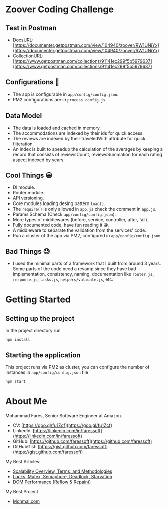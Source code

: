 # Zoover Coding Challenge

## Test in Postman

* DocsURL: [https://documenter.getpostman.com/view/104940/zoover/RW1UNiYx](https://documenter.getpostman.com/view/104940/zoover/RW1UNiYx)
* CollectionURL: [https://www.getpostman.com/collections/91141ec299f5b5979637](https://www.getpostman.com/collections/91141ec299f5b5979637)

## Configurations 🎉

* The app is configurable in `app/config/config.json`.
* PM2 configurations are in `process.config.js`.

## Data Model

* The data is loaded and cached in memory.
* The accommodations are indexed by their ids for quick access.
* The reviews are indexed by their traveledWith attribute for quick filteration.
* An index is built to speedup the calculation of the averages by keeping a record that consists of reviewsCount, reviewsSummation for each rating aspect indexed by years.

## Cool Things 😀

* DI module.
* Router module.
* API versioning.
* Core modules loading desing pattern `load()`.
* The `require()` is only allowed in `app.js` check the comment in `app.js`.
* Params Schema (Check `app/config/config.json`).
* More types of middlewares (before, service, controller, after, fail).
* Fully documented code, have fun reading it 😀.
* A middleware to separate the validation from the services' code.
* Run a cluster of the app via PM2, configured in `app/config/config.json`.

## Bad Things 😓

* I used the minimal parts of a framework that I built from around 3 years. Some parts of the code need a revamp since they have bad implementation, consistency, naming, documentation like `router.js`, `response.js`, `tasks.js`, `helpers/validate.js`, etc.

# Getting Started

## Setting up the project

In the project directory run

```
npm install
```

## Starting the application

This project runs via PM2 as cluster, you can configure
the number of instances in `app/config/config.json` file

```
npm start
```

# About Me

Mohammad Fares, Senior Software Engineer at Amazon.

* CV: [https://goo.gl/fu1Zcf](https://goo.gl/fu1Zcf)
* LinkedIn: [https://linkedin.com/in/faressoft](https://linkedin.com/in/faressoft)
* GitHub: [https://github.com/faressoft](https://github.com/faressoft)
* GitHubGist: [https://gist.github.com/faressoft](https://gist.github.com/faressoft)

My Best Articles:

* [Scalability Overview, Terms, and Methodologies](https://goo.gl/oxS3MG)
* [Locks, Mutex, Semaphore, Deadlock, Starvation](https://goo.gl/FT8A3P)
* [DOM Performance (Reflow & Repaint)](https://goo.gl/cfjAQr)

My Best Project

* [Mohmal.com](https://www.mohmal.com/en)
